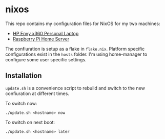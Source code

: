 # nixos

This repo contains my configuration files for NixOS for my two machines:
- [HP Envy x360 Personal Laptop](./hosts/envy/)
- [Raspberry Pi Home Server](./hosts/hopst-pi/)

The confiuration is setup as a flake in `flake.nix`. Platform specific configurations exist in the `hosts` folder. I'm using home-manager to configure some user specific settings.

## Installation

`update.sh` is a convenience script to rebuild and switch to the new confiuration at different times. 

To switch now:
```shell
./update.sh <hostname> now
```

To switch on next boot:
```shell
./update.sh <hostname> later 
```
